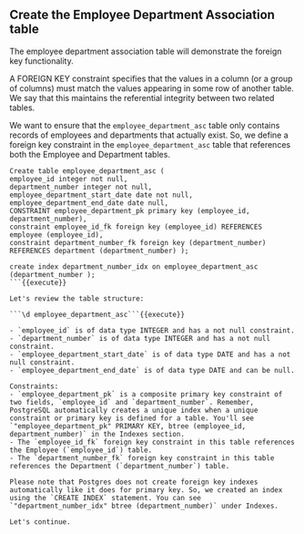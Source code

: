 
## Create the Employee Department Association table

The employee department association table will demonstrate the foreign key functionality.

A FOREIGN KEY constraint specifies that the values in a column (or a group of columns) must match the values appearing in some row of another table. We say that this maintains the referential integrity between two related tables.

We want to ensure that the `employee_department_asc` table only contains records of employees and departments that actually exist. So, we define a foreign key constraint in the `employee_department_asc` table that references both the Employee and Department tables.

```
Create table employee_department_asc (
employee_id integer not null,
department_number integer not null,
employee_department_start_date date not null,
employee_department_end_date date null,
CONSTRAINT employee_department_pk primary key (employee_id,
department_number),
constraint employee_id_fk foreign key (employee_id) REFERENCES
employee (employee_id),
constraint department_number_fk foreign key (department_number)
REFERENCES department (department_number) );

create index department_number_idx on employee_department_asc
(department_number );
```{{execute}}

Let's review the table structure:

```\d employee_department_asc```{{execute}}

- `employee_id` is of data type INTEGER and has a not null constraint.
- `department_number` is of data type INTEGER and has a not null constraint.
- `employee_department_start_date` is of data type DATE and has a not null constraint.
- `employee_department_end_date` is of data type DATE and can be null.

Constraints:
- `employee_department_pk` is a composite primary key constraint of two fields, `employee_id` and `department_number`. Remember, PostgreSQL automatically creates a unique index when a unique constraint or primary key is defined for a table. You'll see `"employee_department_pk" PRIMARY KEY, btree (employee_id, department_number)` in the Indexes section.
- The `employee_id_fk` foreign key constraint in this table references the Employee (`employee_id`) table. 
- The `department_number_fk` foreign key constraint in this table references the Department (`department_number`) table. 

Please note that Postgres does not create foreign key indexes automatically like it does for primary key. So, we created an index using the `CREATE INDEX` statement. You can see `"department_number_idx" btree (department_number)` under Indexes.

Let's continue.

